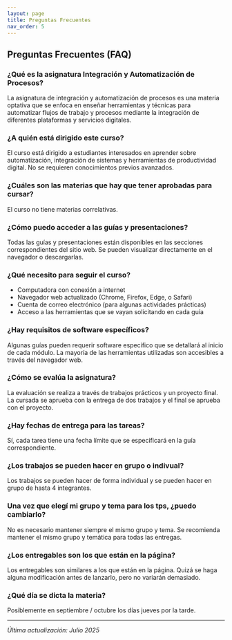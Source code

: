 ```yaml
---
layout: page
title: Preguntas Frecuentes
nav_order: 5
---
```


## Preguntas Frecuentes (FAQ)

### **¿Qué es la asignatura Integración y Automatización de Procesos?**

La asignatura de integración y automatización de procesos es una materia optativa que se enfoca en enseñar herramientas y técnicas para automatizar flujos de trabajo y procesos mediante la integración de diferentes plataformas y servicios digitales.

### **¿A quién está dirigido este curso?**

El curso está dirigido a estudiantes interesados en aprender sobre automatización, integración de sistemas y herramientas de productividad digital. No se requieren conocimientos previos avanzados.

### **¿Cuáles son las materias que hay que tener aprobadas para cursar?**

El curso no tiene materias correlativas.

### **¿Cómo puedo acceder a las guías y presentaciones?**

Todas las guías y presentaciones están disponibles en las secciones correspondientes del sitio web. Se pueden visualizar directamente en el navegador o descargarlas.

### **¿Qué necesito para seguir el curso?**

- Computadora con conexión a internet
- Navegador web actualizado (Chrome, Firefox, Edge, o Safari)
- Cuenta de correo electrónico (para algunas actividades prácticas)
- Acceso a las herramientas que se vayan solicitando en cada guía

### **¿Hay requisitos de software específicos?**

Algunas guías pueden requerir software específico que se detallará al inicio de cada módulo. La mayoría de las herramientas utilizadas son accesibles a través del navegador web.

### **¿Cómo se evalúa la asignatura?**

La evaluación se realiza a través de trabajos prácticos y un proyecto final. La cursada se aprueba con la entrega de dos trabajos y el final se aprueba con el proyecto.

### **¿Hay fechas de entrega para las tareas?**

Sí, cada tarea tiene una fecha límite que se especificará en la guía correspondiente.

### **¿Los trabajos se pueden hacer en grupo o indivual?**

Los trabajos se pueden hacer de forma individual y se pueden hacer en grupo de hasta 4 integrantes.

### **Una vez que elegí mi grupo y tema para los tps, ¿puedo cambiarlo?**

No es necesario mantener siempre el mismo grupo y tema. Se recomienda mantener el mismo grupo y temática para todas las entregas.

### **¿Los entregables son los que están en la página?**

Los entregables son similares a los que están en la página. Quizá se haga alguna modificación antes de lanzarlo, pero no variarán demasiado.

### **¿Qué día se dicta la materia?**

Posiblemente en septiembre / octubre los días jueves por la tarde.

---
*Última actualización: Julio 2025*
